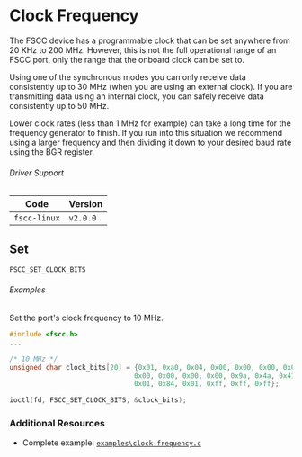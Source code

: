 # Clock Frequency
The FSCC device has a programmable clock that can be set anywhere from
20 KHz to 200 MHz. However, this is not the full operational range of an
FSCC port, only the range that the onboard clock can be set to.

Using one of the synchronous modes you can only receive data consistently
up to 30 MHz (when you are using an external clock). If you are transmitting
data using an internal clock, you can safely receive data consistently up to 50 MHz.

Lower clock rates (less than 1 MHz for example) can take a long time for 
the frequency generator to finish. If you run into this situation we 
recommend using a larger frequency and then dividing it down to your 
desired baud rate using the BGR register.

###### Driver Support
| Code         | Version
| ------------ | --------
| `fscc-linux` | `v2.0.0` 


## Set
```c
FSCC_SET_CLOCK_BITS
```

###### Examples
Set the port's clock frequency to 10 MHz.
```c
#include <fscc.h>
...

/* 10 MHz */
unsigned char clock_bits[20] = {0x01, 0xa0, 0x04, 0x00, 0x00, 0x00, 0x00,
                               0x00, 0x00, 0x00, 0x00, 0x9a, 0x4a, 0x41,
                               0x01, 0x84, 0x01, 0xff, 0xff, 0xff};

ioctl(fd, FSCC_SET_CLOCK_BITS, &clock_bits);
```


### Additional Resources
- Complete example: [`examples\clock-frequency.c`](https://github.com/commtech/fscc-linux/blob/master/examples/clock-frequency.c)
